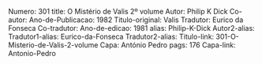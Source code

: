 Numero: 301
title: O Mistério de Valis 2º volume
Autor: Philip K Dick
Co-autor: 
Ano-de-Publicacao: 1982
Titulo-original: Valis
Tradutor: Eurico da Fonseca
Co-tradutor: 
Ano-de-edicao: 1981
alias: Philip-K-Dick
Autor2-alias: 
Tradutor1-alias: Eurico-da-Fonseca
Tradutor2-alias: 
Titulo-link: 301-O-Misterio-de-Valis-2-volume
Capa: António Pedro
pags: 176
Capa-link: Antonio-Pedro